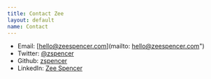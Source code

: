 ```yaml
---
title: Contact Zee
layout: default
name: Contact
---
```


* Email: [hello@zeespencer.com](mailto: hello@zeespencer.com")
* Twitter: [@zspencer](http://twitter.com/zspencer)
* Github: [zspencer](https://github.com/zspencer)
* LinkedIn: [Zee Spencer](https://www.linkedin.com/in/zspencer)
